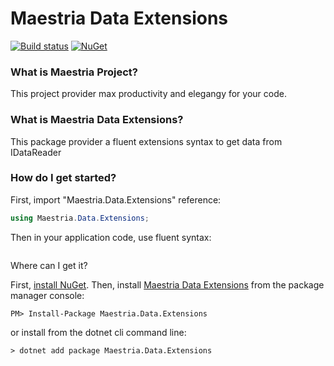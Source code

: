 # Maestria Data Extensions

[![Build status](https://ci.appveyor.com/api/projects/status/3for8td8o4gbxd42/branch/master?svg=true)](https://ci.appveyor.com/project/fabionaspolini/fluentcast/branch/master)
[![NuGet](https://img.shields.io/nuget/v/FluentCast.svg)](https://www.nuget.org/packages/FluentCast)

### What is Maestria Project?
This project provider max productivity and elegangy for your code.


### What is Maestria Data Extensions?

This package provider a fluent extensions syntax to get data from IDataReader

### How do I get started?
First, import "Maestria.Data.Extensions" reference:

```csharp
using Maestria.Data.Extensions;
```

Then in your application code, use fluent syntax: 

```csharp

```

Where can I get it?

First, [install NuGet](http://docs.nuget.org/docs/start-here/installing-nuget). Then, install [Maestria Data Extensions](https://www.nuget.org/packages/FluentCast/) from the package manager console:

```
PM> Install-Package Maestria.Data.Extensions
```

or install from the dotnet cli command line:
```
> dotnet add package Maestria.Data.Extensions
``` 